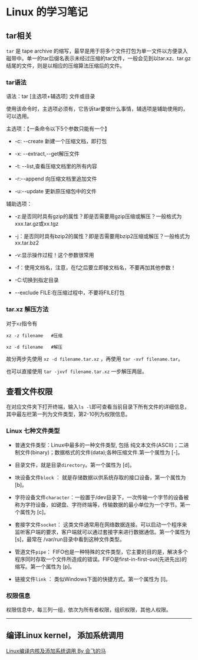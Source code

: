 # Linux 的学习笔记

## tar相关

`tar` 是 tape archive 的缩写，最早是用于将多个文件打包为单一文件以方便录入磁带中。单一的tar后缀名表示未经过压缩的tar文件，一般会见到以tar.xz、tar.gz结尾的文件，则是以相应的压缩算法压缩后的文件。

### tar语法

语法：tar [主选项+辅选项] 文件或目录

使用该命令时，主选项必须有，它告诉tar要做什么事情，辅选项是辅助使用的，可以选用。

主选项：【一条命令以下5个参数只能有一个】

- -c: --create 新建一个压缩文档，即打包

- -x: --extract,--get解压文件

- -t: --list,查看压缩文档里的所有内容

- -r:--append 向压缩文档里追加文件

- -u:--update 更新原压缩包中的文件

辅助选项：

- -z:是否同时具有gzip的属性？即是否需要用gzip压缩或解压？一般格式为xxx.tar.gz或xx.tgz

- -j：是否同时具有bzip2的属性？即是否需要用bzip2压缩或解压？一般格式为xx.tar.bz2

- -v:显示操作过程！这个参数很常用

- -f：使用文档名，注意，在f之后要立即接文档名，不要再加其他参数！

- -C:切换到指定目录

- --exclude FILE:在压缩过程中，不要将FILE打包

### tar.xz 解压方法

对于`xz`指令有

```
xz -z filename   #压缩
```

```
xz -d filename   #解压
```

故分两步先使用 `xz -d filename.tar.xz` ，再使用 `tar -xvf filename.tar`。

也可以直接使用 `tar -jxvf filename.tar.xz` 一步解压两层。

## 查看文件权限

在对应文件夹下打开终端，输入`ls -l`即可查看当前目录下所有文件的详细信息，其中最左栏第一列为文件类型，第2-10列为权限信息。

### Linux 七种文件类型

- 普通文件类型：Linux中最多的一种文件类型, 包括 纯文本文件(ASCII)；二进制文件(binary)；数据格式的文件(data);各种压缩文件.第一个属性为 [-]。

- 目录文件，就是目录`directory`。第一个属性为 [d]。

- 块设备文件`block` ： 就是存储数据以供系统存取的接口设备，第一个属性为 [b]。

- 字符设备文件`character`：一般置于/dev目录下，一次传输一个字节的设备被称为字符设备，如键盘、字符终端等，传输数据的最小单位为一个字节。第一个属性为 [c]。

- 套接字文件`socket`： 这类文件通常用在网络数据连接。可以启动一个程序来监听客户端的要求，客户端就可以通过套接字来进行数据通信。第一个属性为 [s]，最常在 /var/run目录中看到这种文件类型。

- 管道文件`pipe`： FIFO也是一种特殊的文件类型，它主要的目的是，解决多个程序同时存取一个文件所造成的错误。FIFO是first-in-first-out(先进先出)的缩写。第一个属性为 [p]。

- 链接文件`link` ： 类似Windows下面的快捷方式。第一个属性为 [l]。

### 权限信息

权限信息中，每三列一组，依次为所有者权限，组织权限，其他人权限。

---

## 编译Linux kernel， 添加系统调用

[Linux编译内核及添加系统调用 By 会飞的马](https://blog.csdn.net/u010371710/article/details/80382968)